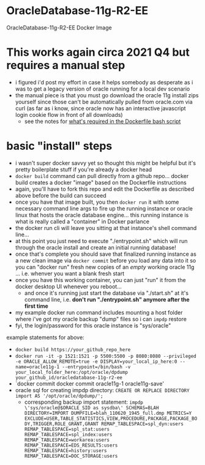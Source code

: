 # OracleDatabase-11g-R2-EE
OracleDatabase-11g-R2-EE Docker Image

# This works again circa 2021 Q4 but requires a manual step
- i figured i'd post my effort in case it helps somebody as desperate as i was to get a legacy version of oracle running for a local dev scenario
- the manual piece is that you must go download the oracle 11g install zips yourself since those can't be automatically pulled from oracle.com via curl (as far as i know, since oracle now has an interactive javascript login cookie flow in front of all downloads)
  - see the notes for [what's required in the Dockerfile bash script](https://github.com/Beej126/OracleDatabase-11g-R2-EE/blob/ee9c5954973c0abebf5956aaf93088b3eef380af/Dockerfile#L32)

# basic "install" steps
- i wasn't super docker savvy yet so thought this might be helpful but it's pretty boilerplate stuff if you're already a docker head
- `docker build` command can pull directly from a github repo... docker build creates a docker "image" based on the Dockerfile instructions
- again, you'll have to fork this repo and edit the Dockerfile as described above before the build can succeed
- once you have that image built, you then `docker run` it with some necessary command line args to fire up the running instance or oracle linux that hosts the oracle database engine... this running instance is what is really called a "container" in Docker parlance
- the docker run cli will leave you sitting at that instance's shell command line...
- at this point you just need to execute "./entrypoint.sh" which will run through the oracle install and create an initial running database!
- once that's complete you should save that finalized running instance as a new clean image via `docker commit` before you load any data into it so you can "docker run" fresh new copies of an *empty* working oracle 11g ... i.e. whenver you want a blank fresh start
- once you have this working container, you can just "run" it from the docker desktop UI whenever you reboot...
  - and once it's running just start the database via "./start.sh" at it's command line, i.e. **don't run "./entrypoint.sh" anymore after the first time**
- my example docker run command includes mounting a host folder where i've got my oracle backup "dump" files so i can `impdp` restore 
- fyi, the login/password for this oracle instance is "sys/oracle"

example statements for above:
- `docker build https://your_github_repo_here`
- `docker run -it -p 1521:1521 -p 5500:5500 -p 8080:8080 --privileged -e ORACLE_ALLOW_REMOTE=true -e DISPLAY=your_local_ip_here:0 --name=oracle11g-1 --entrypoint=/bin/bash -v your_local_folder_here:/opt/oracle/dpdump your_github_id/oracledatabase-11g-r2-ee`
- `docker commit docker commit oracle11g-1 oracle11g-save'
- oracle sql for creating impdp directory: `CREATE OR REPLACE DIRECTORY import AS '/opt/oracle/dpdump/';`
  - corresponding backup import statement: `impdp \'sys/oracle@$ORACLE_SID as sysdba\' SCHEMAS=BLAH DIRECTORY=IMPORT DUMPFILE=blah_110620_1945_full.dmp METRICS=Y EXCLUDE=USER,TABLE_STATISTICS,VIEW,PROCEDURE,PACKAGE,PACKAGE_BODY,TRIGGER,ROLE_GRANT,GRANT REMAP_TABLESPACE=spl_dyn:users REMAP_TABLESPACE=spl_stat:users REMAP_TABLESPACE=spl_index:users REMAP_TABLESPACE=workarea:users REMAP_TABLESPACE=EDS_RESULTS:users REMAP_TABLESPACE=history:users REMAP_TABLESPACE=DOC_STORAGE:users`
